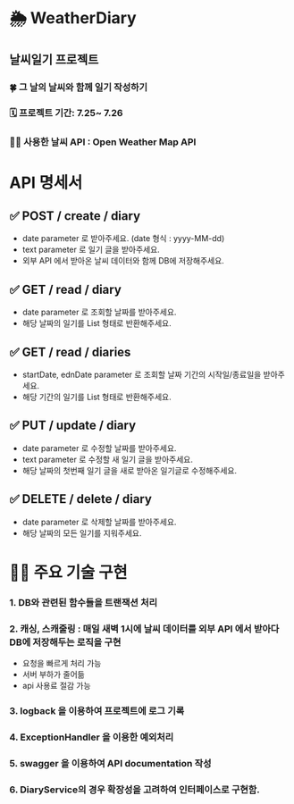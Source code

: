 # 🌦️ WeatherDiary
## 날씨일기 프로젝트
### 🍀 그 날의 날씨와 함께 일기 작성하기
### 🗓️ 프로젝트 기간: 7.25~ 7.26
### 👨‍💻 사용한 날씨 API : Open Weather Map API

# API 명세서
## ✅ POST / create / diary
- date parameter 로 받아주세요. (date 형식 : yyyy-MM-dd)
- text parameter 로 일기 글을 받아주세요.
- 외부 API 에서 받아온 날씨 데이터와 함께 DB에 저장해주세요.

## ✅ GET / read / diary
- date parameter 로 조회할 날짜를 받아주세요.
- 해당 날짜의 일기를 List 형태로 반환해주세요.

## ✅ GET / read / diaries
- startDate, ednDate parameter 로 조회할 날짜 기간의 시작일/종료일을 받아주세요.
- 해당 기간의 일기를 List 형태로 반환해주세요.

## ✅ PUT / update / diary
- date parameter 로 수정할 날짜를 받아주세요.
- text parameter 로 수정할 새 일기 글을 받아주세요.
- 해당 날짜의 첫번째 일기 글을 새로 받아온 일기글로 수정해주세요.

## ✅ DELETE / delete / diary
- date parameter 로 삭제할 날짜를 받아주세요.
- 해당 날짜의 모든 일기를 지워주세요.

# 🤹‍♂️ 주요 기술 구현
### 1. DB와 관련된 함수들을 트랜잭션 처리
### 2. 캐싱, 스캐줄링 : 매일 새벽 1시에 날씨 데이터를 외부 API 에서 받아다 DB에 저장해두는 로직을 구현
- 요청을 빠르게 처리 가능
- 서버 부하가 줄어듦
- api 사용료 절감 가능
### 3. logback 을 이용하여 프로젝트에 로그 기록
### 4. ExceptionHandler 을 이용한 예외처리
### 5. swagger 을 이용하여 API documentation 작성
### 6. DiaryService의 경우 확장성을 고려하여 인터페이스로 구현함. 